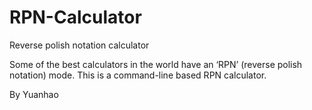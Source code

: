 # RPN-Calculator
Reverse polish notation calculator

Some of the best calculators in the world have an ‘RPN’ (reverse polish notation) mode.
This is a command-line based RPN calculator.

By Yuanhao